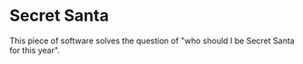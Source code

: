 # Secret Santa

This piece of software solves the question of "who should I be Secret Santa for this year".
